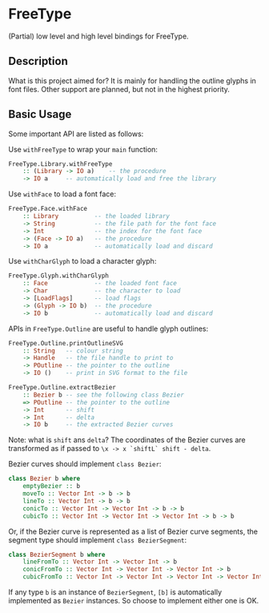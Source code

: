 # FreeType

(Partial) low level and high level bindings for FreeType.

## Description

What is this project aimed for? It is mainly for handling the outline glyphs in font files. Other support are planned, but not in the highest priority.

## Basic Usage

Some important API are listed as follows:

Use `withFreeType` to wrap your `main` function:

```haskell
FreeType.Library.withFreeType
    :: (Library -> IO a)    -- the procedure
    -> IO a     -- automatically load and free the library
```

Use `withFace` to load a font face:

```haskell
FreeType.Face.withFace
    :: Library          -- the loaded library
    -> String           -- the file path for the font face
    -> Int              -- the index for the font face
    -> (Face -> IO a)   -- the procedure
    -> IO a             -- automatically load and discard
```

Use `withCharGlyph` to load a character glyph:

```haskell
FreeType.Glyph.withCharGlyph
    :: Face             -- the loaded font face
    -> Char             -- the character to load
    -> [LoadFlags]      -- load flags
    -> (Glyph -> IO b)  -- the procedure
    -> IO b             -- automatically load and discard
```

APIs in `FreeType.Outline` are useful to handle glyph outlines:

```haskell
FreeType.Outline.printOutlineSVG
    :: String   -- colour string
    -> Handle   -- the file handle to print to
    -> POutline -- the pointer to the outline
    -> IO ()    -- print in SVG format to the file
```

```haskell
FreeType.Outline.extractBezier
    :: Bezier b -- see the following class Bezier
    => POutline -- the pointer to the outline
    -> Int      -- shift
    -> Int      -- delta
    -> IO b     -- the extracted Bezier curves
```

Note: what is `shift` ans `delta`? The coordinates of the Bezier curves are transformed as if passed to ``\x -> x `shiftL` shift - delta``.

Bezier curves should implement `class Bezier`:

```haskell
class Bezier b where
    emptyBezier :: b
    moveTo :: Vector Int -> b -> b
    lineTo :: Vector Int -> b -> b
    conicTo :: Vector Int -> Vector Int -> b -> b
    cubicTo :: Vector Int -> Vector Int -> Vector Int -> b -> b
```

Or, if the Bezier curve is represented as a list of Bezier curve segments, the segment type should implement `class BezierSegment`:

```haskell
class BezierSegment b where
    lineFromTo :: Vector Int -> Vector Int -> b
    conicFromTo :: Vector Int -> Vector Int -> Vector Int -> b
    cubicFromTo :: Vector Int -> Vector Int -> Vector Int -> Vector Int -> b
```

If any type `b` is an instance of `BezierSegment`, `[b]` is automatically implemented as `Bezier` instances. So choose to implement either one is OK.
